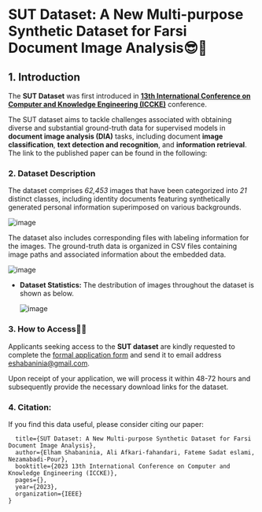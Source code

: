 # SUT Dataset: A New Multi-purpose Synthetic Dataset for Farsi Document Image Analysis:sunglasses::rocket:
## 1. Introduction
The **SUT Dataset** was first introduced in **[13th International Conference on Computer and Knowledge Engineering (ICCKE)](https://iccke.um.ac.ir/2023)** conference. 

The SUT dataset aims to tackle challenges associated with obtaining diverse and substantial ground-truth data for supervised models in **document image analysis (DIA)** tasks, including document **image classification**, **text detection and recognition**, and **information retrieval**.
The link to the published paper can be found in the following:
### 2. Dataset Description
The dataset comprises *62,453* images that have been categorized into *21* distinct classes, including identity documents featuring synthetically generated personal information superimposed on various backgrounds.

![image](https://github.com/aliiafkari/SUT_Dataset/assets/129840755/2b28a446-8aaf-4d12-a61e-a9845ce21ab9)

The dataset also includes corresponding files with labeling information for the images. The ground-truth data is organized in CSV files containing image paths and associated information about the embedded data.

![image](https://github.com/aliiafkari/SUT_Dataset/assets/129840755/799148ac-eaef-49cf-a4ca-fb9dbfb56dc4)

* **Dataset Statistics:** The destribution of images throughout the dataset is shown as below.
  
  ![image](https://github.com/aliiafkari/SUT_Dataset/assets/129840755/f5391430-813b-4ec3-9284-5ddacc2b5d52)
### 3. How to Access🤔💥
Applicants seeking access to the **SUT dataset** are kindly requested to complete the [formal application form](https://docs.google.com/document/d/1eybudPvbFttUSa4KNlnxJ776xe_WS93O/edit?usp=sharing&ouid=110575191403097712789&rtpof=true&sd=true) and send it to email address eshabaninia@gmail.com. 

Upon receipt of your application, we will process it within 48-72 hours and subsequently provide the necessary download links for the dataset.

### 4. Citation: 
If you find this data useful, please consider citing our paper:
```
  title={SUT Dataset: A New Multi-purpose Synthetic Dataset for Farsi Document Image Analysis},
  author={Elham Shabaninia, Ali Afkari-fahandari, Fateme Sadat eslami, Nezamabadi-Pour},
  booktitle={2023 13th International Conference on Computer and Knowledge Engineering (ICCKE)},
  pages={},
  year={2023},
  organization={IEEE}
}
```
